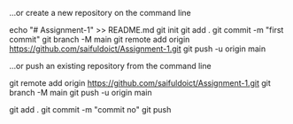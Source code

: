 …or create a new repository on the command line

echo "# Assignment-1" >> README.md
git init
git add .
git commit -m "first commit"
git branch -M main
git remote add origin https://github.com/saifuldoict/Assignment-1.git
git push -u origin main


…or push an existing repository from the command line

git remote add origin https://github.com/saifuldoict/Assignment-1.git
git branch -M main
git push -u origin main

git add .
git commit -m "commit no"
git push
